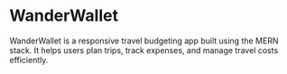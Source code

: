 # WanderWallet
WanderWallet is a responsive travel budgeting app built using the MERN stack. It helps users plan trips, track expenses, and manage travel costs efficiently.
